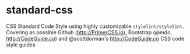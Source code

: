 # standard-css
CSS Standard Code Style using highly customizable `stylelint/stylelint`. Covering as possible Github (http://PrimerCSS.io), Bootstrap (@mdo, http://CodeGuide.co) and @scottdorman's http://CodeGuide.co CSS code style guides
